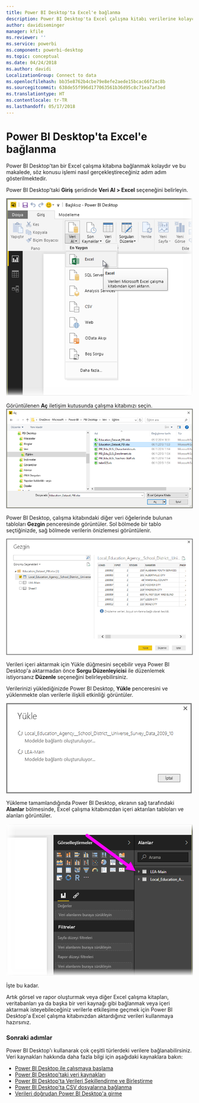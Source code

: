 ```yaml
---
title: Power BI Desktop'ta Excel'e bağlanma
description: Power BI Desktop'ta Excel çalışma kitabı verilerine kolayca bağlanma ve bunları kullanma
author: davidiseminger
manager: kfile
ms.reviewer: ''
ms.service: powerbi
ms.component: powerbi-desktop
ms.topic: conceptual
ms.date: 04/24/2018
ms.author: davidi
LocalizationGroup: Connect to data
ms.openlocfilehash: bb35e8762b4cbe79e8efe2aede15bcac66f2ac8b
ms.sourcegitcommit: 638de55f996d177063561b36d95c8c71ea7af3ed
ms.translationtype: HT
ms.contentlocale: tr-TR
ms.lasthandoff: 05/17/2018
---
```

# <a name="connect-to-excel-in-power-bi-desktop"></a>Power BI Desktop'ta Excel'e bağlanma
Power BI Desktop'tan bir Excel çalışma kitabına bağlanmak kolaydır ve bu makalede, söz konusu işlemi nasıl gerçekleştireceğiniz adım adım gösterilmektedir.

Power BI Desktop'taki **Giriş** şeridinde **Veri Al > Excel** seçeneğini belirleyin.

![](media/desktop-connect-excel/connect_to_excel_1.png)

Görüntülenen **Aç** iletişim kutusunda çalışma kitabınızı seçin.
![](media/desktop-connect-excel/connect_to_excel_2.png)

Power BI Desktop, çalışma kitabındaki diğer veri öğelerinde bulunan tabloları **Gezgin** penceresinde görüntüler. Sol bölmede bir tablo seçtiğinizde, sağ bölmede verilerin önizlemesi görüntülenir.

![](media/desktop-connect-excel/connect_to_excel_3.png)

Verileri içeri aktarmak için Yükle düğmesini seçebilir veya Power BI Desktop'a aktarmadan önce **Sorgu Düzenleyicisi** ile düzenlemek istiyorsanız **Düzenle** seçeneğini belirleyebilirsiniz.

Verilerinizi yüklediğinizde Power BI Desktop, **Yükle** penceresini ve yüklenmekte olan verilerle ilişkili etkinliği görüntüler.  

![](media/desktop-connect-excel/connect_to_excel_4.png)

Yükleme tamamlandığında Power BI Desktop, ekranın sağ tarafındaki **Alanlar** bölmesinde, Excel çalışma kitabınızdan içeri aktarılan tabloları ve alanları görüntüler.

![](media/desktop-connect-excel/connect_to_excel_5.png)

İşte bu kadar.

Artık görsel ve rapor oluşturmak veya diğer Excel çalışma kitapları, veritabanları ya da başka bir veri kaynağı gibi bağlanmak veya içeri aktarmak isteyebileceğiniz verilerle etkileşime geçmek için Power BI Desktop'a Excel çalışma kitabınızdan aktardığınız verileri kullanmaya hazırsınız.

### <a name="next-steps"></a>Sonraki adımlar
Power BI Desktop'ı kullanarak çok çeşitli türlerdeki verilere bağlanabilirsiniz. Veri kaynakları hakkında daha fazla bilgi için aşağıdaki kaynaklara bakın:

* [Power BI Desktop ile çalışmaya başlama](desktop-getting-started.md)
* [Power BI Desktop'taki veri kaynakları](desktop-data-sources.md)
* [Power BI Desktop'ta Verileri Şekillendirme ve Birleştirme](desktop-shape-and-combine-data.md)
* [Power BI Desktop'ta CSV dosyalarına bağlanma](desktop-connect-csv.md)   
* [Verileri doğrudan Power BI Desktop'a girme](desktop-enter-data-directly-into-desktop.md)   

